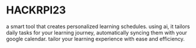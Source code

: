 # HACKRPI23
a smart tool that creates personalized learning schedules. using ai, it tailors daily tasks for your learning journey, automatically syncing them with your google calendar. tailor your learning experience with ease and efficiency.
